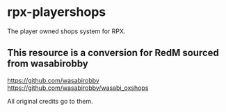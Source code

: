 # rpx-playershops
The player owned shops system for RPX.

## This resource is a conversion for RedM sourced from wasabirobby
https://github.com/wasabirobby
https://github.com/wasabirobby/wasabi_oxshops

All original credits go to them.
